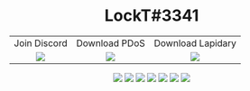 <h1 align="center">LockT#3341</h1>
<p align="center">
<table>
  <tr>
    <td align="center">Join Discord</td>
     <td align="center">Download PDoS</td>
    <td align="center">Download Lapidary</td>
  </tr>
  <tr>
    <td valign="center" align="center"><img src="https://discordapp.com/api/guilds/763890366247993364/widget.png?style=banner2"></td>
    <td valign="center" align="center"><img src="https://i.imgur.com/NAe7qnB.png"></td>
    <td valign="center" align="center"><img src="https://i.imgur.com/9Nnosd9.png"></td>
  </tr>
 </table>
 </p>
<p align="center">
    <a href="http://instagram.com/ben_baris.d"><img src="https://img.shields.io/badge/ben_baris.d%20-FF08B4.svg?&style=for-the-badge&logo=instagram&logoColor=white" /></a>
    <a href="https://discord.com/users/750988343755669534"><img src="https://img.shields.io/badge/LockT%20-7289DA.svg?&style=for-the-badge&logo=discord&logoColor=white" /></a>
    <a href=""><img src="https://img.shields.io/badge/leydihavuc%20-1d202b.svg?&style=for-the-badge&logo=npm&logoColor=white" /></a>
    <a href=""><img src="https://img.shields.io/badge/Server%20-7289DA.svg?&style=for-the-badge&logo=discord&logoColor=white" /></a>
    <a href=""><img src="https://img.shields.io/badge/LockT19%20-1d202b.svg?&style=for-the-badge&logo=github&logoColor=white" /></a>
    <a href=""><img src="https://img.shields.io/badge/The Void%20-FF0000.svg?&style=for-the-badge&logo=youtube&logoColor=white" /></a>
    <a href="https://lapidarydev.tk"><img src="https://img.shields.io/badge/Lapidarydev%20-1d202b.svg?&style=for-the-badge" /></a>
</p>
